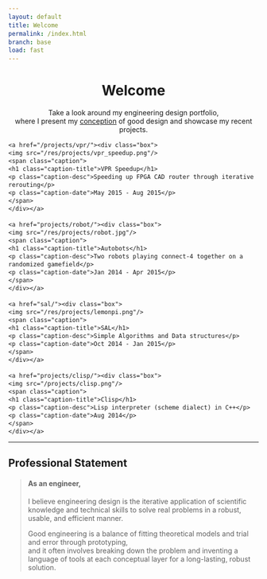 ```yaml
---
layout: default
title: Welcome
permalink: /index.html
branch: base
load: fast
---
```

<h1 style="text-align:center;">Welcome</h1>
<p align="center">Take a look around my engineering design portfolio,  <br>
where I present my <a href="principles.html">conception</a> of good design and showcase my recent projects.  
<br></p>


<div class="gallery" id="main-gallery">

	<a href="/projects/vpr/"><div class="box">
	<img src="/res/projects/vpr_speedup.png"/>
	<span class="caption">
	<h1 class="caption-title">VPR Speedup</h1>
	<p class="caption-desc">Speeding up FPGA CAD router through iterative rerouting</p>
	<p class="caption-date">May 2015 - Aug 2015</p>
	</span>
	</div></a>

	<a href="projects/robot/"><div class="box">
	<img src="/res/projects/robot.jpg"/>
	<span class="caption">
	<h1 class="caption-title">Autobots</h1>
	<p class="caption-desc">Two robots playing connect-4 together on a randomized gamefield</p>
	<p class="caption-date">Jan 2014 - Apr 2015</p>
	</span>
	</div></a>

	<a href="sal/"><div class="box">
	<img src="/res/projects/lemonpi.png"/>
	<span class="caption">
	<h1 class="caption-title">SAL</h1>
	<p class="caption-desc">Simple Algorithms and Data structures</p>
	<p class="caption-date">Oct 2014 - Jan 2015</p>
	</span>
	</div></a>

	<a href="projects/clisp/"><div class="box">
	<img src="/projects/clisp.png"/>
	<span class="caption">
	<h1 class="caption-title">Clisp</h1>
	<p class="caption-desc">Lisp interpreter (scheme dialect) in C++</p>
	<p class="caption-date">Aug 2014</p>
	</span>
	</div></a>


</div>



----------------------------
<div class="block">
<h2>Professional Statement</h2>
<blockquote><h4>As an engineer,</h4>
I believe engineering design is the iterative application of scientific knowledge and technical skills to solve real problems in a robust, usable, and efficient manner.
  

Good engineering is a balance of fitting theoretical models and trial and error through prototyping,  
and it often involves breaking down the problem and inventing a language of tools at each conceptual layer for a long-lasting, robust solution.
</blockquote>
</div>
